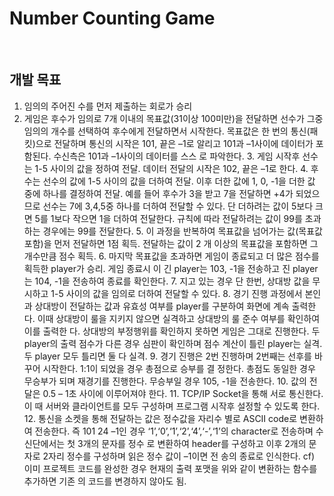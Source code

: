 # Number Counting Game

<br>

## 개발 목표

1. 임의의 주어진 수를 먼저 제출하는 회로가 승리
2. 게임은 후수가 임의로 7개 이내의 목표값(31이상 100미만)을 전달하면 선수가 그중 임의의 개수를
   선택하여 후수에게 전달하면서 시작한다. 목표값은 한 번의 통신(패킷)으로 전달하며 통신의 시작은
   101, 끝은 –1로 알리고 101과 –1사이에 데이터가 포함된다. 수신측은 101과 –1사이의 데이터를 스스
   로 파악한다. 3. 게임 시작후 선수는 1-5 사이의 값을 정하여 전달. 데이터 전달의 시작은 102, 끝은 –1로 한다. 4. 후수는 선수의 값에 1-5 사이의 값을 더하여 전달. 이후 더한 값에 1, 0, -1을 더한 값 중에 하나를
   결정하여 전달. 예를 들어 후수가 3을 받고 7을 전달하면 +4가 되었으므로 선수는 7에 3,4,5중 하나를
   더하여 전달할 수 있다. 단 더하려는 값이 5보다 크면 5를 1보다 작으면 1을 더하여 전달한다. 규칙에
   따라 전달하려는 값이 99를 초과하는 경우에는 99를 전달한다. 5. 이 과정을 반복하여 목표값을 넘어가는 값(목표값 포함)을 먼저 전달하면 1점 획득. 전달하는 값이 2
   개 이상의 목표값을 포함하면 그 개수만큼 점수 획득. 6. 마지막 목표값을 초과하면 게임이 종료되고 더 많은 점수를 획득한 player가 승리. 게임 종료시 이
   긴 player는 103, -1을 전송하고 진 player는 104, -1을 전송하여 종료를 확인한다. 7. 지고 있는 경우 단 한번, 상대방 값을 무시하고 1-5 사이의 값을 임의로 더하여 전달할 수 있다. 8. 경기 진행 과정에서 본인과 상대방이 전달하는 값과 유효성 여부를 player를 구분하여 화면에 계속
   출력한다. 이때 상대방이 룰을 지키지 않으면 실격하고 상대방의 룰 준수 여부를 확인하여 이를 출력한
   다. 상대방의 부정행위를 확인하지 못하면 게임은 그대로 진행한다. 두 player의 출력 점수가 다른 경우
   심판이 확인하며 점수 계산이 틀린 player는 실격. 두 player 모두 틀리면 둘 다 실격. 9. 경기 진행은 2번 진행하며 2번째는 선후를 바꾸어 시작한다. 1:1이 되었을 경우 총점으로 승부를 결
   정한다. 총점도 동일한 경우 무승부가 되며 재경기를 진행한다. 무승부일 경우 105, -1을 전송한다. 10. 값의 전달은 0.5 – 1초 사이에 이루어져야 한다. 11. TCP/IP Socket을 통해 서로 통신한다. 이 때 서버와 클라이언트를 모두 구성하며 프로그램 시작후
   설정할 수 있도록 한다. 12. 통신을 소켓을 통해 전달하는 값은 정수값을 자리수 별로 ASCII code로 변환하여 전송한다. 즉
   101 24 –1인 경우 ‘1’,‘0’,‘1’,‘2’,‘4’,‘-’,‘1’의 character로 전송하며 수신단에서는 첫 3개의 문자를 정수
   로 변환하여 header를 구성하고 이후 2개의 문자로 2자리 정수를 구성하며 읽은 정수 값이 –1이면 전
   송의 종료로 인식한다. cf) 이미 프로젝트 코드를 완성한 경우 현재의 출력 포맷을 위와 같이 변환하는 함수를 추가하면 기존
   의 코드를 변경하지 않아도 됨.
